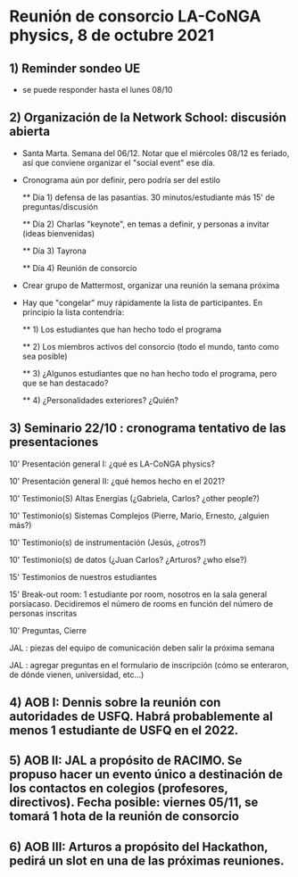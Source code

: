 # Reunión de consorcio LA-CoNGA physics, 8 de octubre 2021

## 1) Reminder sondeo UE

  * se puede responder hasta el lunes 08/10

## 2) Organización de la Network School: discusión abierta

  * Santa Marta. Semana del 06/12. Notar que el miércoles 08/12 es feriado, así que conviene organizar el "social event" ese día. 

  * Cronograma aún por definir, pero podría ser del estilo

    ** Día 1) defensa de las pasantías. 30 minutos/estudiante más 15' de preguntas/discusión

    ** Día 2) Charlas "keynote", en temas a definir, y personas a invitar (ideas bienvenidas)

    ** Día 3) Tayrona

    ** Día 4) Reunión de consorcio

  * Crear grupo de Mattermost, organizar una reunión la semana próxima

  * Hay que "congelar" muy rápidamente la lista de participantes. En principio la lista contendría:
  
    ** 1) Los estudiantes que han hecho todo el programa

    ** 2) Los miembros activos del consorcio (todo el mundo, tanto como sea posible)

    ** 3) ¿Algunos estudiantes que no han hecho todo el programa, pero que se han destacado?

    ** 4) ¿Personalidades exteriores? ¿Quién?

## 3) Seminario 22/10 : cronograma tentativo de las presentaciones

10' Presentación general I: ¿qué es LA-CoNGA physics?

10' Presentación general II: ¿qué hemos hecho en el 2021?

10' Testimonio(S) Altas Energías (¿Gabriela, Carlos? ¿other people?)

10' Testimonio(s) Sistemas Complejos (Pierre, Mario, Ernesto, ¿alguien más?)

10' Testimonio(s) de instrumentación (Jesús, ¿otros?)

10' Testimonio(s) de datos (¿Juan Carlos? ¿Arturos? ¿who else?)

15' Testimonios de nuestros estudiantes

15' Break-out room: 1 estudiante por room, nosotros en la sala general porsiacaso. Decidiremos el número de rooms en función del número de personas inscritas

10' Preguntas, Cierre

JAL : piezas del equipo de comunicación deben salir la próxima semana

JAL : agregar preguntas en el formulario de inscripción (cómo se enteraron, de dónde vienen, universidad, etc...)

## 4) AOB I: Dennis sobre la reunión con autoridades de USFQ. Habrá probablemente al menos 1 estudiante de USFQ en el 2022.

## 5) AOB II: JAL a propósito de RACIMO. Se propuso hacer un evento único a destinación de los contactos en colegios (profesores, directivos). Fecha posible: viernes 05/11, se tomará 1 hota de la reunión de consorcio

## 6) AOB III: Arturos a propósito del Hackathon, pedirá un slot en una de las próximas reuniones.


